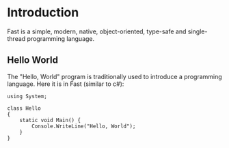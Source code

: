 # Introduction

Fast is a simple, modern, native, object-oriented, type-safe and single-thread programming language.

## Hello World

The "Hello, World" program is traditionally used to introduce a programming language. Here it is in Fast (similar to c#):

```fast
using System;

class Hello
{
    static void Main() {
        Console.WriteLine("Hello, World");
    }
}
```
